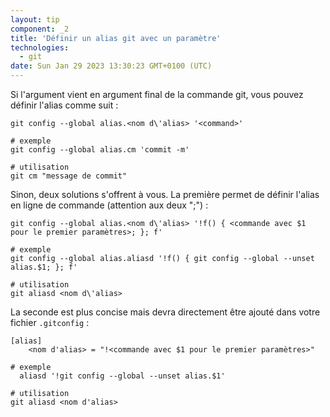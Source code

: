 ```yaml
---
layout: tip
component: _2
title: 'Définir un alias git avec un paramètre'
technologies:
  - git
date: Sun Jan 29 2023 13:30:23 GMT+0100 (UTC)
---
```


Si l'argument vient en argument final de la commande git, vous pouvez définir l'alias comme suit :

```shell
git config --global alias.<nom d\'alias> '<command>'

# exemple
git config --global alias.cm 'commit -m'

# utilisation
git cm "message de commit"
```

Sinon, deux solutions s'offrent à vous. La première permet de définir l'alias en ligne de commande (attention aux deux ";") :

```shell
git config --global alias.<nom d\'alias> '!f() { <commande avec $1 pour le premier paramètres>; }; f'

# exemple
git config --global alias.aliasd '!f() { git config --global --unset alias.$1; }; f'

# utilisation
git aliasd <nom d\'alias>
```

La seconde est plus concise mais devra directement être ajouté dans votre fichier `.gitconfig` :

```shell
[alias]
	<nom d'alias> = "!<commande avec $1 pour le premier paramètres>"

# exemple
  aliasd '!git config --global --unset alias.$1'

# utilisation
git aliasd <nom d'alias>
```
